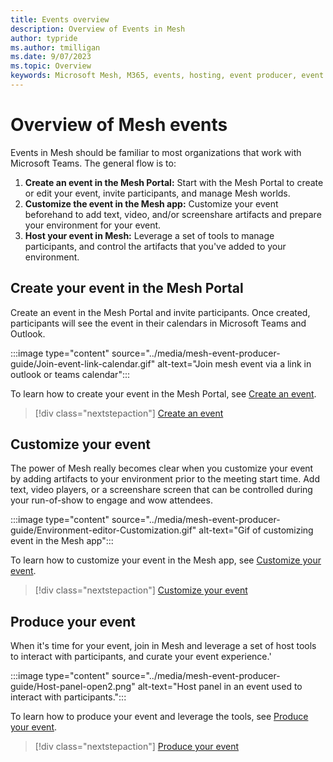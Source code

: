 ```yaml
---
title: Events overview
description: Overview of Events in Mesh 
author: typride
ms.author: tmilligan
ms.date: 9/07/2023
ms.topic: Overview
keywords: Microsoft Mesh, M365, events, hosting, event producer, event organizer, customize
---
```


# Overview of Mesh events

Events in Mesh should be familiar to most organizations that work with Microsoft Teams. The general flow is to:

1. **Create an event in the Mesh Portal:** Start with the Mesh Portal to create or edit your event, invite participants, and manage Mesh worlds.
1. **Customize the event in the Mesh app:** Customize your event beforehand to add text, video, and/or screenshare artifacts and prepare your environment for your event.
1. **Host your event in Mesh:** Leverage a set of tools to manage participants, and control the artifacts that you've added to your environment.

## Create your event in the Mesh Portal

Create an event in the Mesh Portal and invite participants. Once created, participants will see the event in their calendars in Microsoft Teams and Outlook.

:::image type="content" source="../media/mesh-event-producer-guide/Join-event-link-calendar.gif" alt-text="Join mesh event via a link in outlook or teams calendar":::

To learn how to create your event in the Mesh Portal, see [Create an event](create-event.md).

> [!div class="nextstepaction"]
> [Create an event](create-event.md)

## Customize your event

The power of Mesh really becomes clear when you customize your event by adding artifacts to your environment prior to the meeting start time. Add text, video players, or a screenshare screen that can be controlled during your run-of-show to engage and wow attendees.

:::image type="content" source="../media/mesh-event-producer-guide/Environment-editor-Customization.gif" alt-text="Gif of customizing event in the Mesh app":::

To learn how to customize your event in the Mesh app, see [Customize your event](customize-event.md).

> [!div class="nextstepaction"]
> [Customize your event](customize-event-mesh-portal.md)

## Produce your event

When it's time for your event, join in Mesh and leverage a set of host tools to interact with participants, and curate your event experience.'

:::image type="content" source="../media/mesh-event-producer-guide/Host-panel-open2.png" alt-text="Host panel in an event used to interact with participants.":::

To learn how to produce your event and leverage the tools, see [Produce your event](produce-event.md).

> [!div class="nextstepaction"]
> [Produce your event](produce-event.md)